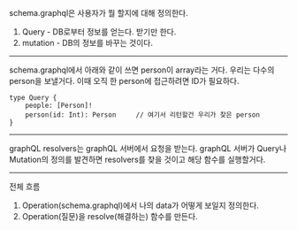schema.graphql은 사용자가 뭘 할지에 대해 정의한다.

1. Query - DB로부터 정보를 얻는다. 받기만 한다.
2. mutation - DB의 정보를 바꾸는 것이다.

-------------------------------

schema.graphql에서 아래와 같이 쓰면 person이 array라는 거다.
우리는 다수의 person을 보낼거다. 이때 오직 한 person에 접근하려면 ID가 필요하다.

```
type Query {
    people: [Person]!
    person(id: Int): Person     // 여기서 리턴할건 우리가 찾은 person
}
```

-------------------------------

graphQL resolvers는 graphQL 서버에서 요청을 받는다.
graphQL 서버가 Query나 Mutation의 정의를 발견하면 resolvers를 찾을 것이고 해당 함수를 실행할거다.

-------------------------------

전체 흐름
1. Operation(schema.graphql)에서 나의 data가 어떻게 보일지 정의한다.
2. Operation(질문)을 resolve(해결하는) 함수를 만든다.
